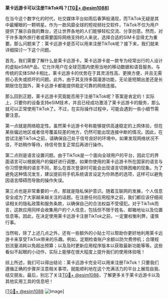**莱卡远游卡可以注册TikTok吗？[[TG💪+ @esim1088](https://t.me/s/esim1088)]**

在当今这个数字化的时代，社交媒体平台如雨后春笋般涌现，而TikTok无疑是其中最耀眼的一颗明星。作为一款风靡全球的短视频社交软件，TikTok不仅为用户提供了展示自我的舞台，还让世界各地的人们能够轻松交流、分享创意。然而，对于许多海外旅行者或需要国际网络支持的人来说，选择合适的SIM卡显得尤为重要。那么问题来了：莱卡远游卡是否可以用来注册TikTok呢？接下来，我们就来详细探讨一下这个问题。

首先，我们需要了解什么是莱卡远游卡。莱卡远游卡是一款专为经常出行的人设计的虚拟eSIM产品，它允许用户在全球范围内使用当地的移动数据和语音服务。与传统的实体SIM卡相比，莱卡远游卡的优势在于其灵活性高、更换方便，并且无需担心丢失或损坏的问题。此外，由于其支持多国漫游功能，无论是短期出差还是长期居住在国外，莱卡远游卡都能提供稳定可靠的网络连接。

那么回到正题，莱卡远游卡究竟能否用于注册TikTok呢？答案是肯定的！实际上，只要你的设备支持eSIM技术，并且已经成功激活了莱卡远游卡的服务，那么就可以正常使用TikTok了。不过，在实际操作过程中，可能会遇到一些小细节需要注意。

第一点就是网络稳定性。虽然莱卡远游卡号称能够提供高速稳定的上网体验，但在某些偏远地区或者信号覆盖较差的地方，仍然可能出现连接中断的情况。因此，在尝试注册TikTok之前，请确保自己处于信号良好的环境中。如果发现网络状况不佳，不妨稍作等待，待信号恢复正常后再进行操作。

第二点则是语言设置问题。由于TikTok是一个面向全球用户的平台，因此它的界面语言可以根据用户的偏好进行调整。如果你使用的莱卡远游卡所在国家的语言与你习惯使用的语言不同，那么在首次登录时可能会出现语言切换困难的现象。为了避免这种情况发生，建议提前将手机系统语言设定为你熟悉的选项，这样可以避免因语言障碍而导致的操作失误。

第三点也是非常重要的一点，那就是隐私保护意识。随着互联网的发展，个人信息安全成为了大家越来越关注的话题。在注册任何应用程序之前，我们都应该仔细阅读相关的隐私政策和服务条款，以确保自己的合法权益不受侵犯。对于TikTok而言，这款应用同样会收集用户的个人信息，包括但不限于姓名、邮箱地址以及位置信息等。因此，在决定使用莱卡远游卡注册TikTok之前，一定要权衡利弊，谨慎行事。

当然啦，除了上述几点之外，还有一些额外的小贴士可以帮助你更好地利用莱卡远游卡来享受TikTok带来的乐趣。例如，定期检查账户余额以防欠费停机；合理规划流量消耗以免超出预算；以及及时更新应用程序版本以获取最新功能等等。这些看似不起眼的小动作，实际上能够在很大程度上提升我们的使用体验哦！

综上所述，我们可以得出结论：莱卡远游卡完全可以用来注册TikTok！只要我们遵循正确的步骤并注意相关事项，就能顺利地在这个充满活力的平台上展现自我、结交朋友。最后，别忘了关注[TG💪+ @esim1088](https://t.me/s/esim1088)，了解更多关于莱卡远游卡以及其他实用工具的信息吧！

[[TG💪+ @esim1088](https://t.me/s/esim1088) ![Image](https://i.postimg.cc/4NQfJmqS/Snipaste-2025-05-13-00-14-12.png)]